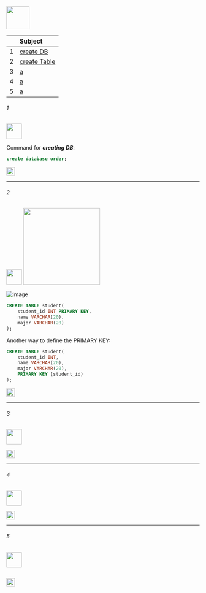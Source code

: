 <img src="https://img.shields.io/badge/-2_DataBase_and_TABLE %20-blue" height=60px>

|     |  Subject           |
|:---:|:------------------------------| 
|  1  |[create DB](#1)   | 
|  2  |[create Table](#2)   | 
|  3  |[a](#-)   | 
|  4  |[a](#-)   | 
|  5  |[a](#-)   | 


###### 1

<img src="https://img.shields.io/badge/-1. create DB %20-blue" height=40px>

Command for **_creating DB_**:

```sql
create database order;
```


[<img src="https://img.shields.io/badge/-Back to top%20-brown" height=22px>](#_)

--------------------------------------------------------------------------------------------------

###### 2

<img src="https://img.shields.io/badge/-2. create Table %20-blue" height=40px>

<img src="https://user-images.githubusercontent.com/36256986/158580714-9527a8a7-efd6-4cb7-9f9a-d0ac62c6203f.png" width=200px height=200px>

![image](https://user-images.githubusercontent.com/36256986/158580714-9527a8a7-efd6-4cb7-9f9a-d0ac62c6203f.png)

```sql
CREATE TABLE student(
    student_id INT PRIMARY KEY,
    name VARCHAR(20),
    major VARCHAR(20)    
);
```

Another way to define the PRIMARY KEY:

```sql
CREATE TABLE student(
    student_id INT,
    name VARCHAR(20),
    major VARCHAR(20),
    PRIMARY KEY (student_id)
);
```


[<img src="https://img.shields.io/badge/-Back to top%20-brown" height=22px>](#_)

--------------------------------------------------------------------------------------------------

###### 3

<img src="https://img.shields.io/badge/-3. Composite Key [CK] %20-blue" height=40px>


[<img src="https://img.shields.io/badge/-Back to top%20-brown" height=22px>](#_)

--------------------------------------------------------------------------------------------------

###### 4

<img src="https://img.shields.io/badge/-4. Foreign key [FK] %20-blue" height=40px>


[<img src="https://img.shields.io/badge/-Back to top%20-brown" height=22px>](#_)

--------------------------------------------------------------------------------------------------

###### 5

<img src="https://img.shields.io/badge/-5. %20-blue" height=40px>

```java
```

[<img src="https://img.shields.io/badge/-Back to top%20-brown" height=22px>](#_)
